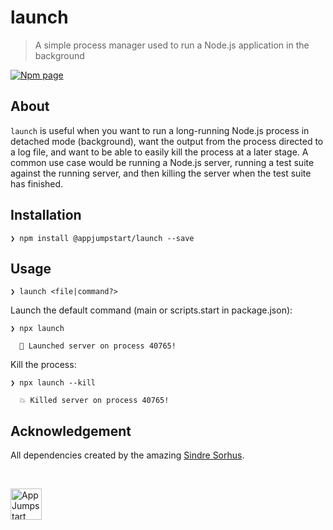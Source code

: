 # launch
> A simple process manager used to run a Node.js application in the background

[![Npm page][npm-image]][npm-url]

## About

`launch` is useful when you want to run a long-running Node.js process in detached mode (background), want the output from the process directed to a log file, and want to be able to easily kill the process at a later stage. A common
use case would be running a Node.js server, running a test suite against the
running server, and then killing the server when the test suite has finished.

## Installation

```fish
❯ npm install @appjumpstart/launch --save
```

## Usage

```fish
❯ launch <file|command?>
```

Launch the default command (main or scripts.start in package.json):
```fish
❯ npx launch

  🚀 Launched server on process 40765!
```

Kill the process:
```fish
❯ npx launch --kill

  💥 Killed server on process 40765!
```

## Acknowledgement

All dependencies created by the amazing [Sindre Sorhus](https://github.com/sindresorhus).

&nbsp;

<a href="https://github.com/appjumpstart">
  <img
    alt="AppJumpstart"
    src="https://appjumpstart.nyc3.digitaloceanspaces.com/assets/appjumpstart-transparent.png"
    height="50">
</a>

[npm-image]: https://img.shields.io/npm/v/@appjumpstart/launch.svg
[npm-url]: https://www.npmjs.com/package/@appjumpstart/launch
